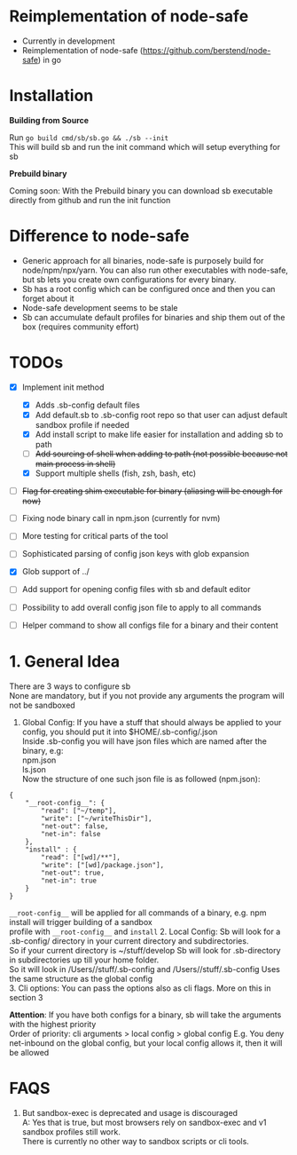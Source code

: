 # Reimplementation of node-safe

- Currently in development
- Reimplementation of node-safe (https://github.com/berstend/node-safe) in go

# Installation
**Building from Source**  

Run ```go build cmd/sb/sb.go && ./sb --init```  
This will build sb and run the init command which will setup everything for sb

**Prebuild binary**

Coming soon: With the Prebuild binary you can download sb executable directly from github and run the init function

# Difference to node-safe

- Generic approach for all binaries, node-safe is purposely build for node/npm/npx/yarn. You can also run other executables with node-safe,  
but sb lets you create own configurations for every binary.
- Sb has a root config which can be configured once and then you can forget about it
- Node-safe development seems to be stale
- Sb can accumulate default profiles for binaries and ship them out of the box (requires community effort)

# TODOs
- [x] Implement init method
  - [x] Adds .sb-config default files
  - [x] Add default.sb to .sb-config root repo so that user can adjust default sandbox profile if needed
  - [x] Add install script to make life easier for installation and adding sb to path
  - [ ] ~~Add sourcing of shell when adding to path (not possible because not main process in shell)~~
  - [x] Support multiple shells (fish, zsh, bash, etc)
- [ ] ~~Flag for creating shim executable for binary (aliasing will be enough for now)~~
- [ ] Fixing node binary call in npm.json (currently for nvm)
- [ ] More testing for critical parts of the tool
- [ ] Sophisticated parsing of config json keys with glob expansion
- [x] Glob support of ../ 
- [ ] Add support for opening config files with sb and default editor
- [ ] Possibility to add overall config json file to apply to all commands
- [ ] Helper command to show all configs file for a binary and their content


# 1. General Idea

There are 3 ways to configure sb  
None are mandatory, but if you not provide any arguments the program will not be sandboxed  

1. Global Config: If you have a stuff that should always be applied to your config,
you should put it into $HOME/.sb-config/<name-of-your-binary>.json  
Inside .sb-config you will have json files which are named after the binary, e.g:  
npm.json  
ls.json  
Now the structure of one such json file is as followed (npm.json): 
```
{
	"__root-config__": {
		"read": ["~/temp"],
		"write": ["~/writeThisDir"],
		"net-out": false,
		"net-in": false
	},
	"install" : {
		"read": ["[wd]/**"],
		"write": ["[wd]/package.json"],
		"net-out": true,
		"net-in": true
	}
}
```
`__root-config__` will be applied for all commands of a binary, e.g. npm install will trigger building of a sandbox  
profile with `__root-config__` and `install`
2. Local Config: Sb will look for a .sb-config/ directory in your current directory and subdirectories.  
So if your current directory is ~/stuff/develop
Sb will look for .sb-directory in subdirectories up till your home folder.  
So it will look in /Users/<user>/stuff/.sb-config and /Users/<users>/stuff/.sb-config
Uses the same structure as the global config  
3. Cli options: You can pass the options also as cli flags. More on this in section 3  

**Attention**: If you have both configs for a binary, sb will take the arguments with the highest priority  
Order of priority: cli arguments > local config > global config
E.g. You deny net-inbound on the global config, but your local config allows it, then it will be allowed  


# FAQS
1. But sandbox-exec is deprecated and usage is discouraged  
A: Yes that is true, but most browsers rely on sandbox-exec and v1 sandbox profiles still work.  
There is currently no other way to sandbox scripts or cli tools.